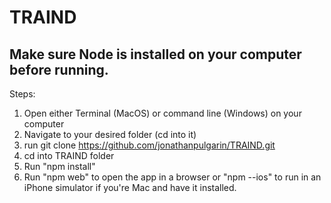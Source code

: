 # TRAIND

Make sure Node is installed on your computer before running.
------------------------------------------------------------

Steps:
1. Open either Terminal (MacOS) or command line (Windows) on your computer
2. Navigate to your desired folder (cd into it)
3. run git clone https://github.com/jonathanpulgarin/TRAIND.git
4. cd into TRAIND folder
5. Run "npm install"
6. Run "npm web" to open the app in a browser or "npm --ios" to run in an iPhone simulator if you're Mac and have it installed.
